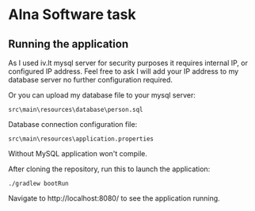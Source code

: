 # Alna Software task



## Running the application
As I used iv.lt mysql server for security purposes it requires internal IP, or configured IP address.
Feel free to ask I will add your IP address to my database server no further configuration required.

Or you can upload my database file to your mysql server: 
```
src\main\resources\database\person.sql
```
Database connection configuration file: 
```
src\main\resources\application.properties
```
Without MySQL application won't compile.


After cloning the repository, run this to launch the application:
```
./gradlew bootRun
```
Navigate to http://localhost:8080/ to see the application running.
